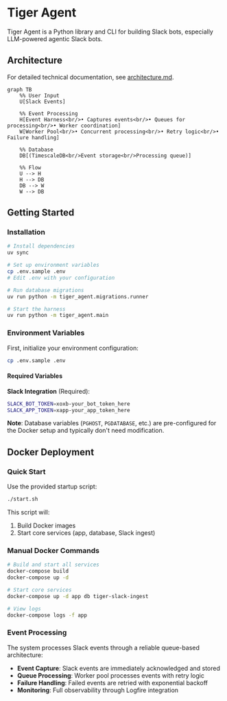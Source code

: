 # Tiger Agent

Tiger Agent is a Python library and CLI for building Slack bots, especially LLM-powered agentic Slack bots.



## Architecture

For detailed technical documentation, see [architecture.md](./architecture.md).

```mermaid
graph TB
    %% User Input
    U[Slack Events]

    %% Event Processing
    H[Event Harness<br/>• Captures events<br/>• Queues for processing<br/>• Worker coordination]
    W[Worker Pool<br/>• Concurrent processing<br/>• Retry logic<br/>• Failure handling]

    %% Database
    DB[(TimescaleDB<br/>Event storage<br/>Processing queue)]

    %% Flow
    U --> H
    H --> DB
    DB --> W
    W --> DB
```

## Getting Started

### Installation

```bash
# Install dependencies
uv sync

# Set up environment variables
cp .env.sample .env
# Edit .env with your configuration

# Run database migrations
uv run python -m tiger_agent.migrations.runner

# Start the harness
uv run python -m tiger_agent.main
```

### Environment Variables

First, initialize your environment configuration:

```bash
cp .env.sample .env
```

#### Required Variables

**Slack Integration** (Required):
```bash
SLACK_BOT_TOKEN=xoxb-your_bot_token_here
SLACK_APP_TOKEN=xapp-your_app_token_here
```

**Note**: Database variables (`PGHOST`, `PGDATABASE`, etc.) are pre-configured for the Docker setup and typically don't need modification.

## Docker Deployment

### Quick Start

Use the provided startup script:

```bash
./start.sh
```

This script will:
1. Build Docker images
2. Start core services (app, database, Slack ingest)

### Manual Docker Commands

```bash
# Build and start all services
docker-compose build
docker-compose up -d

# Start core services
docker-compose up -d app db tiger-slack-ingest

# View logs
docker-compose logs -f app
```

### Event Processing

The system processes Slack events through a reliable queue-based architecture:
- **Event Capture**: Slack events are immediately acknowledged and stored
- **Queue Processing**: Worker pool processes events with retry logic
- **Failure Handling**: Failed events are retried with exponential backoff
- **Monitoring**: Full observability through Logfire integration